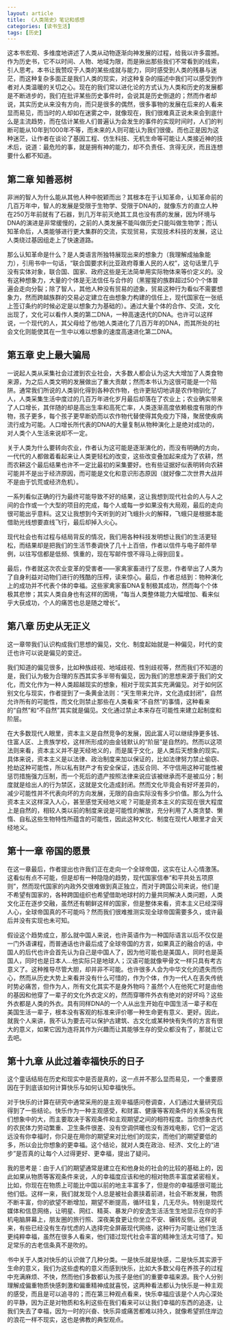 ```yaml
---
layout: article
title: 《人类简史》笔记和感想
categories: [读书生活]
tags: [历史]
---
```


 这本书宏观、多维度地讲述了人类从动物逐渐向神发展的过程，给我以许多震撼。作为历史书，它不以时间、人物、地域为限，而是揪出那些我们不常看到的线索，引人思考。本书让我赞叹于人类的某些成就与能力，同时感受到人类的残暴与迷茫，而这种复杂多面正是我们人类的现实，对这种复杂的描述中我们可以感受到作者对人类温暖的关切之心。现在的我们常以进化论的方式认为人类和历史的发展都是不断进步的，我们在批评某些历史事件时，会说其是历史倒退的；然而作者却说，其实历史从来没有方向，而只是很多的偶然，很多事物的发展在后来的人看来显而易见，而当时的人却如在迷雾之中，就像现在，我们很难真正说未来会到底什么是主流趋势，而在估计某些人们普遍认为会发生的事件的实现时间时，人们的判断可能从10年到1000年不等，而未来的人则可能认为我们很傻。而也正是因为这种迷茫，让作者在谈论了基因工程、仿生科技、无机生命等可能让人类接近神的技术后，说道：最危险的事，就是拥有神的能力，却不负责任、贪得无厌，而且连想要什么都不知道。

## 第二章 知善恶树

非洲的智人为什么能从其他人种中脱颖而出？其根本在于认知革命，认知革命前的几百万年中，智人的发展是受限于生物学、受限于DNA的，就像东方的直立人种在250万年前就有了石器，到几万年前灭绝其工具也没有质的发展，因为环境与DNA的演进是非常缓慢的，之前的人类发展不能叫做历史只能叫做生物学；而认知革命后，人类能够进行更大集群的交流，实现贸易，实现技术科技的发展，这让人类绕过基因组走上了快速道路。

那么认知革命是什么？是人类语言所独特展现出来的想象力（我理解成抽象能力），引用书中一句话，“联合国要求利比亚政府尊重人民的人权”，这句话里几乎没有实体对象，联合国、国家、政府这些是无法简单用实际物体来等价定义的。没有这种想象力，大量的个体是无法信任与合作的（黑猩猩的族群超过50个个体普遍会走向分裂；除了智人，其他人种没有贸易的迹象，贸易这种行为看似不需要想象力，然而跨越族群的交易必定建立在由想象力构建的信任上，现代国家在一张纸上签订条约的时候必定是以想象力为基础的）。通过大量个体的合作、交流，文化出现了，文化可以看作人类的第二DNA，一种高速迭代的DNA。也许可以这样说，一个现代的人，其父母给了他/她人类进化了几百万年的DNA，而其所处的社会文化则能使其在一生中以难以想象的速度高速进化第二DNA。

## 第五章 史上最大骗局

一说起人类从采集社会过渡到农业社会，大多数人都会认为这大大增加了人类食物来源，为之后人类文明的发展做出了重大贡献；然而本书认为这很可能是一个陷阱。通常我们所说的人类驯化得到各种农作物，也许更贴切地讲是农作物驯化了人，人类采集生活中度过的几百万年进化岁月最后却落在了农业上；农业确实带来了人口增长，其伴随的却是高出生率和高死亡率，人类逐渐高度依赖极度有限的作物，孩子更多，每个孩子更早断奶而以农作物代替使得其免疫力下降，聚居使疾病流行成为可能。人口增长所代表的DNA的大量复制从物种演化上是绝对成功的，对人类个人生活来说却不一定。

关于人类为什么要转向农业，作者认为这可能是逐渐演化的，而没有明确的方向，一代代的人都做着看起来让人类更轻松的改变，这些改变叠加起来成为了农耕，然而农耕这个最后结果也许不一定比最初的采集要好。也有些证据好似表明转向农耕可能并不是出于经济原因，而可能是文化和意识形态原因（就好像二次世界大战并不是由于饥荒或经济危机）。

一系列看似正确的行为最终可能导致不好的结果，这让我想到现代社会的人与人之间的合作或一个大型的项目的完成，每个人或每一步如果没有大局观，最后的走向很可能出乎意料。这又让我想到今天听到的对飞蛾扑火的解释，飞蛾只是根据本能借助光线想要直线飞行，最后却掉入火心。

现代社会也有过程与结局背反的情况，我们用各种科技发明想让我们的生活更轻松，而结果却是把我们的生活节奏调快了几十上百倍，作者以信件与电子邮件举例，以往写信都是低频、慎重的，现在写邮件恨不得马上得到回复。

最后，作者就这次农业变革的受害者——家禽家畜进行了反思，作者举出了人类为了自身利益对动物们进行的残酷的压榨，读来惊心。最后，作者总结到：物种演化上的成功并不代表个体的幸福。这些家禽家畜DNA复制极其成功，然而每个个体极其悲惨；其实人类自身也有这样的困境，“每当人类整体能力大幅增加、看来似乎大获成功，个人的痛苦也总是随之增长”。

## 第八章 历史从无正义

这一章带我们认识构成我们思想的偏见，文化、制度起始就是一种偏见，时代的变迁也许可以说是偏见的变迁。

我们知道的偏见很多，比如种族歧视、地域歧视、性别歧视等，然而我们不知道的是，我们认为极为合理的东西其实多半带有偏见，因为我们的思想来源于我们的文化，而文化作为一种人类超越现实的想象，相对于现实其实充满偏见。对于如何区别文化与现实，作者提到了一条黄金法则：“天生带来允许，文化造成封闭”，自然允许所有的可能性，而文化则禁止那些在人类看来“不自然”的事情，这种看来的“自然”和“不自然”其实就是偏见。文化通过禁止本来存在可能性来建立起制度和阶层。

在大多数现代人眼里，资本主义是自然竞争的发展，因此富人可以继续挣更多钱、住富人区、上贵族学校，这样所形成的由金钱默认的“阶层”是自然的。然而以这项法则来看，资本主义并不是天经地义的，而是属于文化，是人类后天想象的现实。具体来说，资本主义是以法律、政治制度来加以保证的，比如法律努力禁止偷窃、抢劫这种可能性，所以私有财产才有安全保证，违反合同、不守信用这种可能性被惩罚措施强力压制，而一个死后的遗产按照法律来说应该被继承而不是被瓜分；制度就是给出人的行为禁区，这就是文化造成封闭。然而文化毕竟会有好坏差异的，减少可能性并不代表向坏的方向发展，无限的自由实际没有多少价值。那么为什么资本主义这样深入人心，甚至感觉天经地义呢？可能是资本主义的实现在很大程度上是自然的，相较人类以前的制度来说是可能性的解放，充分利用了人类贪婪、懒惰、自私这些生物特性所蕴含的可能性，因此这种文化、制度在现代人眼里才会天经地义。

## 第十一章 帝国的愿景

在这一章最后，作者提出也许我们正在走向一个全球帝国，这实在让人心情激荡。这看似有点不可能，但是却有一种隐隐的趋势，现代国家信奉“和平共处五项原则”，然而现代国家的内政外交很难做到真正独立，而对于跨国公司来说，他们是不希望有国家的，各种跨国组织也希望借助地球村的力量共同解决人类问题，人类文化正在逐步交融，虽然还有朝鲜这样的国家，但是整体来看，资本主义已经深得人心，全球帝国真的不可能吗？然而我们很难推测实现全球帝国需要多久，或许最后并没有实现也未可知。

假设这个趋势成立，那么就中国人来说，也许英语作为一种国际语言以后不仅仅是一门外语课程，而普通话也许最后成了全球帝国的方言，如果真正的融合的话，中国人的后代也许会首先认为自己是中国人了，因为他可能也是美国人，同时也是英国人，同时也是日本人…他实际只是地球人；汉语可能就像甲骨文一样只具有考古意义了。这种推导尽管大胆，却并非不可能。也许很多人会为中华文化的遗失而伤心，然而从历史大势上来看并没有什么可惜的，作为个体，作为一代人在丢失传统时势必痛苦，但作为人，所有文化其实不是身外物吗？虽然个人在他死亡时是由他的基因和他穿了一辈子的文化外衣定义的，然而穿哪件外衣有绝对的好坏吗？这些外衣都是人类的外衣。具有同样DNA的一个人从出生开始在中国生活一辈子和在美国生活一辈子，根本没有客观的标准来评价哪一种生命更有意义、更好。因此，就我个人来讲，我不认为要去可以保护古建筑、古文化或某种快有失传的方言有很大的意义，如果它因为连将其作为兴趣而让其能够生存的受众都没有了，那就让它去吧。

## 第十九章 从此过着幸福快乐的日子

这个童话结局在历史和现实中是否是真的，这一点并不那么显而易见，一个重要原因在于到底该如何计算快乐与如何认知幸福快乐。

对于快乐的计算在研究中通常采用的是主观辛福感问卷调查，人们通过大量研究后得到了一些结论。快乐作为一种主观感受，和财富、健康等客观条件的关系没有我们想象中的大，而主要取决于客观条件和主观期望之间的相符程度。当你想象古代的农民体力劳动繁重、卫生条件很差、没有空调供暖也没有游戏电影，它们一定远远没有你幸福时，你只是在用你的期望来对比他们的现实，而他们的期望要低的多，所以会比你想象的更幸福。这个结论，就对人类在政治、经济、文化上的“进步”是否真的让每个人过得更好、更幸福，提出了疑问。

我的思考是：由于人们的期望通常是建立在和他身处的社会的比较的基础上的，因此如果从物质等客观条件来说，人的幸福度应该和他的相对物质丰富度紧密相关。比如，你现在在物质上可能比中国以前的地主丰富多了，但是你的幸福感很可能比他们低。这样一来，我们就发现个人总是被社会裹挟着前进，社会不断发展，物质不断丰富，你的欲望不断增加，期望不断提高，循环往复，几无尽头。特别是现代媒体和信息网络，让明星、网红、精英、暴发户的安逸生活活生生地显示在你的手机电脑屏幕上，朋友圈的旅行照、深夜美食更让你坐立不安、辗转反侧。这样说来，有些已经没有生存忧虑的人选择完全屏蔽现代网络，这种行为可能让他们生活更纯粹幸福，虽然在很多人看来，他们错过现代社会丰富的精神生活太可惜了。知足常乐的古老信条真不是吹的。

书中关于人类对快乐的认识做了几种分类。一是快乐就是快感，二是快乐其实源于生命的意义，我们为这些虚构的意义而感到快乐，比如大多数父母在养孩子的过程中充满麻烦、不快，然而他们多数都认为孩子是他们的重要幸福来源。我个人分别理解成偏重物质快感刺激和偏重精神成就喜悦，这两种看法都认为快乐是一种主观的感受，而且是可以追寻的；而在第三种观点看来，快乐幸福应该是个人内心深处的平静，因为正是对物质和名利这些在我们看来可以让我们幸福的东西的追逐，让我们失去了幸福，因为一时的兴奋、快乐异或痛苦都难以持久，就像希望抓住岸边的浪花一样不现实，这也是佛教的典型观点。
